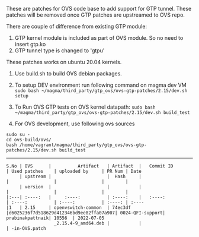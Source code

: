 These are patches for OVS code base to add support for GTP tunnel.
These patches will be removed once GTP patches are upstreamed to OVS repo.

There are couple of difference from existing GTP module:
1. GTP kernel module is included as part of OVS module. So no need
   to insert gtp.ko
2. GTP tunnel type is changed to 'gtpu'

These patches works on ubuntu 20.04 kernels.


1. Use build.sh to build OVS debian packages.

2. To setup DEV environment run following command on magma dev VM
`sudo bash ~/magma/third_party/gtp_ovs/ovs-gtp-patches/2.15/dev.sh setup`

3. To Run OVS GTP tests on OVS kernel datapath:
`sudo bash ~/magma/third_party/gtp_ovs/ovs-gtp-patches/2.15/dev.sh build_test`

4. For OVS development, use following ovs sources
```
sudo su -
cd ovs-build/ovs/
bash /home/vagrant/magma/third_party/gtp_ovs/ovs-gtp-patches/2.15/dev.sh build_test
```

----------------------------------------------------------------------------------------------------------------------------------------------------
```
S.No | OVS      |          Artifact   | Artifact  |   Commit ID                            | Used patches    | uploaded by     | PR Num | Date
     | upstream |                     |  Hash     |                                        |                 |                 |        |    
     | version  |                     |           |                                        |                 |                 |        |
|:---| :----:   |     :----:          | :----:    |   :----:                               | :----:          | :----:          | :----: | :----
|1   | 2.15     | openvswitch-common  | 74ec3df   |d6025236f7d518629d412346bd9ee82ffa07a907| 0024-QFI-support| prabinakpattnaik| 10556  | 2022-07-05 
                  _2.15.4-9_amd64.deb |           |                                        | -in-OVS.patch
```
